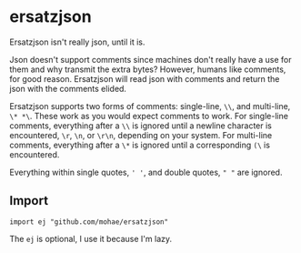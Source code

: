ersatzjson
==========

Ersatzjson isn't really json, until it is. 

Json doesn't support comments since machines don't really have a use for them and why transmit the extra bytes?  However, humans like comments, for good reason.  Ersatzjson will read json with comments and return the json with the comments elided.

Ersatzjson supports two forms of comments: single-line, `\\`, and multi-line, `\* *\`. These work as you would expect comments to work.  For single-line comments, everything after a `\\` is ignored until a newline character is encountered, `\r`, `\n`, or `\r\n`, depending on your system. For multi-line comments, everything after a `\*` is ignored until a corresponding `(\` is encountered. 

Everything within single quotes, `' '`, and double quotes, `" "` are ignored.

## Import

    import ej "github.com/mohae/ersatzjson"

The `ej` is optional, I use it because I'm lazy.

